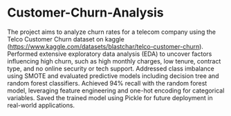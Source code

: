 # Customer-Churn-Analysis
The project aims to analyze churn rates for a telecom company using the Telco Customer Churn dataset on kaggle (https://www.kaggle.com/datasets/blastchar/telco-customer-churn). Performed extensive exploratory data analysis (EDA) to uncover factors influencing high churn, such as high monthly charges, low tenure, contract type, and no online security or tech support. Addressed class imbalance using SMOTE and evaluated predictive models including decision tree and random forest classifiers.
Achieved 94% recall with the random forest model, leveraging feature engineering and one-hot encoding for categorical variables.
Saved the trained model using Pickle for future deployment in real-world applications.
